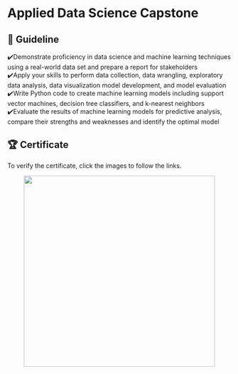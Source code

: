 # Applied Data Science Capstone

## 📑 Guideline
✔️Demonstrate proficiency in data science and machine learning techniques using a real-world data set and prepare a report for stakeholders  </br> 
✔️Apply your skills to perform data collection, data wrangling, exploratory data analysis, data visualization model development, and model evaluation </br> 
✔️Write Python code to create machine learning models including support vector machines, decision tree classifiers, and k-nearest neighbors   </br> 
✔️Evaluate the results of machine learning models for predictive analysis, compare their strengths and weaknesses and identify the optimal model    </br> 

## 🏆 Certificate 
To verify the certificate, click the images to follow the links.

<p align="middle">
  <a href="https://www.coursera.org/account/accomplishments/verify/LF5TSVXRRTJZ"><img src="https://github.com/wangkuanhua/Image/blob/main/IBM-Data-Science-Professional-Certificate/10.%20Applied%20Data%20Science%20Capstone/Certificate%20-%20Applied%20Data%20Science%20Capstone.png" height="430"></a>
  
</p>
